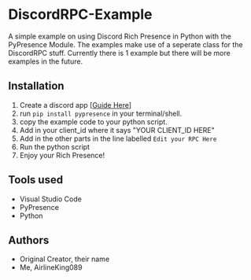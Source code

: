 # DiscordRPC-Example

A simple example on using Discord Rich Presence in Python with the PyPresence Module. The examples make use of a seperate class for the DiscordRPC stuff. Currently there is 1 example but there will be more examples in the future.

## Installation
1. Create a discord app [[Guide Here](https://discord.com/developers/docs/intro)]
2. run ``pip install pypresence`` in your terminal/shell.
3. copy the example code to your python script.
4. Add in your client_id where it says "YOUR CLIENT_ID HERE"
5. Add in the other parts in the line labelled ``Edit your RPC Here``
6. Run the python script
7. Enjoy your Rich Presence!

## Tools used
- Visual Studio Code
- PyPresence
- Python

## Authors
- Original Creator, their name
- Me, AirlineKing089
